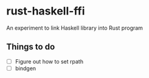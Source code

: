 # rust-haskell-ffi

An experiment to link Haskell library into Rust program

## Things to do
- [ ] Figure out how to set rpath
- [ ] bindgen
